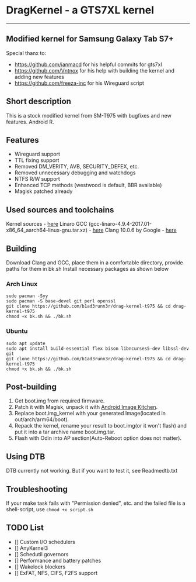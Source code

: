 # **DragKernel - a GTS7XL kernel**
---------------------------------------------------------
## Modified kernel for Samsung Galaxy Tab S7+  
Special thanx to:
* https://github.com/ianmacd for his helpful commits for gts7xl
* https://github.com/Vntnox for his help with building the kernel and adding new features
* https://github.com/freeza-inc for his Wireguard script

## Short description
This is a stock modified kernel from SM-T975 with bugfixes and new features. Android R.

## Features
* Wireguard support
* TTL fixing support
* Removed DM_VERITY, AVB, SECURITY_DEFEX, etc.
* Removed unnecessary debugging and watchdogs
* NTFS R/W support
* Enhanced TCP methods (westwood is default, BBR available)
* Magisk patched already

## Used sources and toolchains
Kernel sources - [here](https://opensource.samsung.com/uploadSearch?searchValue=SM-T975)
Linaro GCC (gcc-linaro-4.9.4-2017.01-x86_64_aarch64-linux-gnu.tar.xz) - [here](https://releases.linaro.org/components/toolchain/binaries/4.9-2017.01/aarch64-linux-gnu/)
Clang 10.0.6 by Google - [here](https://android.googlesource.com/platform/prebuilts/clang/host/linux-x86/+/refs/heads/android11-dev/clang-r377782d/)

## Building
Download Clang and GCC, place them in a comfortable directory, provide paths for them in bk.sh
Install necessary packages as shown below
### Arch Linux

```
sudo pacman -Syy
sudo pacman -S base-devel git perl openssl
git clone https://github.com/b1ad3runn3r/drag-kernel-t975 && cd drag-kernel-t975
chmod +x bk.sh && ./bk.sh
```
### Ubuntu
```
sudo apt update
sudo apt install build-essential flex bison libncurses5-dev libssl-dev git
git clone https://github.com/b1ad3runn3r/drag-kernel-t975 && cd drag-kernel-t975
chmod +x bk.sh && ./bk.sh
```
## Post-building
1) Get boot.img from required firmware.
2) Patch it with Magisk, unpack it with [Android Image Kitchen](https://forum.xda-developers.com/t/tool-android-image-kitchen-unpack-repack-kernel-ramdisk-win-android-linux-mac.2073775/).
3) Replace boot.img_kernel with your generated Image(located in out/arch/arm64/boot).
4) Repack the kernel, rename your result to boot.img(or it won't flash) and put it into a tar archive name boot.img.tar.
5) Flash with Odin into AP section(Auto-Reboot option does not matter).

## Using DTB
DTB currently not working. But if you want to test it, see Readmedtb.txt

## Troubleshooting
If your make task fails with "Permission denied", etc. and the failed file is a shell-script, use ```chmod +x script.sh```

## TODO List
- [] Custom I/O schedulers
- [] AnyKernel3
- [] Schedutil governors
- [] Performance and battery patches
- [] Wakelock blockers
- [] ExFAT, NFS, CIFS, F2FS support